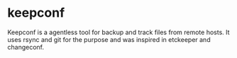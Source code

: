 keepconf
========

Keepconf is a agentless tool for backup and track files from remote hosts. It uses rsync and git for the purpose and was inspired in etckeeper and changeconf.
